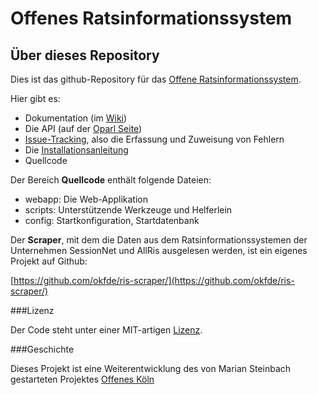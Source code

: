 # Offenes Ratsinformationssystem

## Über dieses Repository

Dies ist das github-Repository für das [Offene Ratsinformationssystem](http://politik-bei-uns.de/).

Hier gibt es:

- Dokumentation (im [Wiki](https://github.com/okfde/ris-web/wiki))
- Die API (auf der [Oparl Seite](http://oparl.org/))
- [Issue-Tracking](https://github.com/okfde/ris-web/issues), also die Erfassung und Zuweisung von Fehlern
- Die [Installationsanleitung](https://github.com/okfde/ris-web/blob/master/INSTALL.txt)
- Quellcode

Der Bereich **Quellcode** enthält folgende Dateien:

- webapp: Die Web-Applikation
- scripts: Unterstützende Werkzeuge und Helferlein
- config: Startkonfiguration, Startdatenbank

Der **Scraper**, mit dem die Daten aus dem Ratsinformationssystemen der Unternehmen SessionNet und AllRis ausgelesen werden, ist ein eigenes Projekt auf Github:

[https://github.com/okfde/ris-scraper/](https://github.com/okfde/ris-scraper/)

###Lizenz

Der Code steht unter einer MIT-artigen [Lizenz](https://github.com/okfde/ris-web/blob/master/LIZENZ.txt).

###Geschichte

Dieses Projekt ist eine Weiterentwicklung des von Marian Steinbach gestarteten Projektes [Offenes Köln](https://github.com/marians/offeneskoeln/)